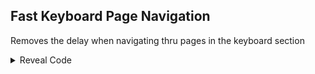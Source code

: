 ## Fast Keyboard Page Navigation

Removes the delay when navigating thru pages in the keyboard section

<details>
<summary>Reveal Code</summary>

```powerpc
C208A0E8 00000003
C0240008 8183002C
2C0C0005 41800008
C0228CB0 00000000
```
</details>

